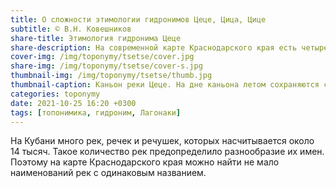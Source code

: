 ```yaml
---
title: О сложности этимологии гидронимов Цеце, Цица, Цице
subtitle: © В.Н. Ковешников
share-title: Этимология гидронима Цеце
share-description: На современной карте Краснодарского края есть четыре географических названия двух рек Цеце и Цица и двух балок, и речек протекающих по ним Цица и Цице.
cover-img: /img/toponymy/tsetse/cover.jpg
share-img: /img/toponymy/tsetse/cover-s.jpg
thumbnail-img: /img/toponymy/tsetse/thumb.jpg
thumbnail-caption: Каньон реки Цеце. На дне каньона летом сохраняются снежные завалы.
categories: toponymy
date: 2021-10-25 16:20 +0300
tags: [топонимика, гидроним, Лагонаки]
---
```

На Кубани много рек, речек и речушек, которых насчитывается около 14 тысяч. Такое количество рек предопределило разнообразие их имен. Поэтому на карте Краснодарского края можно найти не мало наименований рек с одинаковым названием.
